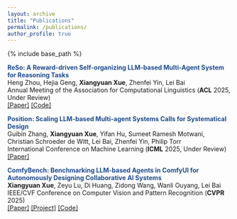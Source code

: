 ```yaml
---
layout: archive
title: "Publications"
permalink: /publications/
author_profile: true
---
```


{% include base_path %}

**<font color="#1e4b8d">ReSo: A Reward-driven Self-organizing LLM-based Multi-Agent System for Reasoning Tasks</font>**<br />
Heng Zhou, Hejia Geng, **Xiangyuan Xue**, Zhenfei Yin, Lei Bai<br />
Annual Meeting of the Association for Computational Linguistics (**ACL** 2025, Under Review)<br />
[[Paper]](https://arxiv.org/abs/2503.02390) [[Code]](https://github.com/hengzzzhou/ReSo)<br />

**<font color="#1e4b8d">Position: Scaling LLM-based Multi-agent Systems Calls for Systematical Design</font>**<br />
Guibin Zhang, **Xiangyuan Xue**, Yifan Hu, Sumeet Ramesh Motwani, Christian Schroeder de Witt, Lei Bai, Zhenfei Yin, Philip Torr<br />
International Conference on Machine Learning (**ICML** 2025, Under Review)<br />
[[Paper]](/404/)<br />

**<font color="#1e4b8d">ComfyBench: Benchmarking LLM-based Agents in ComfyUI for Autonomously Designing Collaborative AI Systems</font>**<br />
**Xiangyuan Xue**, Zeyu Lu, Di Huang, Zidong Wang, Wanli Ouyang, Lei Bai<br />
IEEE/CVF Conference on Computer Vision and Pattern Recognition (**CVPR** 2025)<br />
[[Paper]](https://arxiv.org/abs/2409.01392) [[Project]](https://xxyqwq.github.io/ComfyBench) [[Code]](https://github.com/xxyQwQ/ComfyBench)<br />
